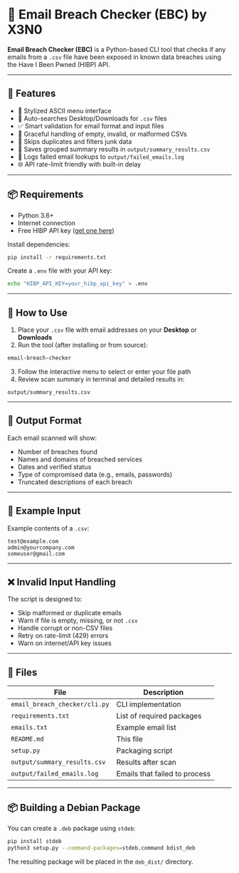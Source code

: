 # 🔐 Email Breach Checker (EBC) by X3N0

**Email Breach Checker (EBC)** is a Python-based CLI tool that checks if any emails from a `.csv` file have been exposed in known data breaches using the Have I Been Pwned (HIBP) API.

---

## 🚀 Features

- 🎨 Stylized ASCII menu interface
- 📂 Auto-searches Desktop/Downloads for `.csv` files
- ✅ Smart validation for email format and input files
- 🧠 Graceful handling of empty, invalid, or malformed CSVs
- 🧹 Skips duplicates and filters junk data
- 💾 Saves grouped summary results in `output/summary_results.csv`
- 🧱 Logs failed email lookups to `output/failed_emails.log`
- 🌐 API rate-limit friendly with built-in delay

---

## 📦 Requirements

- Python 3.6+
- Internet connection
- Free HIBP API key ([get one here](https://haveibeenpwned.com/API/Key))

Install dependencies:

```bash
pip install -r requirements.txt
```

Create a `.env` file with your API key:

```bash
echo "HIBP_API_KEY=your_hibp_api_key" > .env
```

---

## 📂 How to Use

1. Place your `.csv` file with email addresses on your **Desktop** or **Downloads**
2. Run the tool (after installing or from source):

```bash
email-breach-checker
```

3. Follow the interactive menu to select or enter your file path
4. Review scan summary in terminal and detailed results in:

```
output/summary_results.csv
```

---

## 📄 Output Format

Each email scanned will show:
- Number of breaches found
- Names and domains of breached services
- Dates and verified status
- Type of compromised data (e.g., emails, passwords)
- Truncated descriptions of each breach

---

## 🔧 Example Input

Example contents of a `.csv`:
```
test@example.com
admin@yourcompany.com
someuser@gmail.com
```

---

## ❌ Invalid Input Handling

The script is designed to:
- Skip malformed or duplicate emails
- Warn if file is empty, missing, or not `.csv`
- Handle corrupt or non-CSV files
- Retry on rate-limit (429) errors
- Warn on internet/API key issues

---

## 📁 Files

| File | Description |
|------|-------------|
| `email_breach_checker/cli.py` | CLI implementation |
| `requirements.txt` | List of required packages |
| `emails.txt` | Example email list |
| `README.md` | This file |
| `setup.py` | Packaging script |
| `output/summary_results.csv` | Results after scan |
| `output/failed_emails.log` | Emails that failed to process |

---

## 📦 Building a Debian Package

You can create a `.deb` package using `stdeb`:

```bash
pip install stdeb
python3 setup.py --command-packages=stdeb.command bdist_deb
```

The resulting package will be placed in the `deb_dist/` directory.

